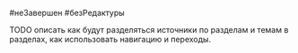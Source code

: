 #неЗавершен  #безРедактуры 

TODO описать как будут разделяться источники по разделам и темам в разделах, как использовать навигацию и переходы. 